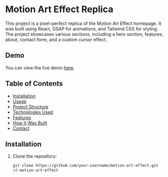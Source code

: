 # Motion Art Effect Replica

This project is a pixel-perfect replica of the Motion Art Effect homepage. It was built using React, GSAP for animations, and Tailwind CSS for styling. The project showcases various sections, including a hero section, features, about, contact form, and a custom cursor effect.

## Demo

You can view the live demo [here](your-deployment-link).

## Table of Contents

- [Installation](#installation)
- [Usage](#usage)
- [Project Structure](#project-structure)
- [Technologies Used](#technologies-used)
- [Features](#features)
- [How It Was Built](#how-it-was-built)
- [Contact](#contact)

## Installation

1. Clone the repository:
   ```bash
   git clone https://github.com/your-username/motion-art-effect.git
   cd motion-art-effect
